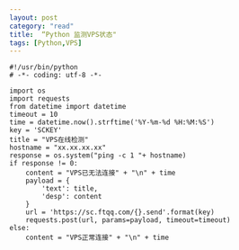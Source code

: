 ```yaml
---
layout: post
category: "read"
title:  “Python 监测VPS状态"
tags: [Python,VPS]
---
```

 
    #!/usr/bin/python
    # -*- coding: utf-8 -*-

    import os
    import requests
    from datetime import datetime
    timeout = 10
    time = datetime.now().strftime('%Y-%m-%d %H:%M:%S')
    key = 'SCKEY'
    title = "VPS在线检测"
    hostname = "xx.xx.xx.xx"
    response = os.system("ping -c 1 "+ hostname)
    if response != 0:
        content = "VPS已无法连接" + "\n" + time
        payload = {
            'text': title,
            'desp': content
        }
        url = 'https://sc.ftqq.com/{}.send'.format(key)
        requests.post(url, params=payload, timeout=timeout)
    else:
        content = "VPS正常连接" + "\n" + time